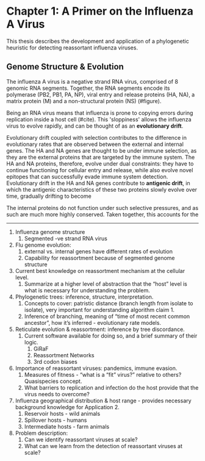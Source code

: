 # Chapter 1: A Primer on the Influenza A Virus

This thesis describes the development and application of a phylogenetic heuristic for detecting reassortant influenza viruses.

## Genome Structure & Evolution

The influenza A virus is a negative strand RNA virus, comprised of 8 genomic RNA segments. Together, the RNA segments encode its polymerase (PB2, PB1, PA, NP), viral entry and release proteins (HA, NA), a matrix protein (M) and a non-structural protein (NS) (#figure). 

Being an RNA virus means that influenza is prone to copying errors during replication inside a host cell (#cite). This 'sloppiness' allows the influenza virus to evolve rapidly, and can be thought of as an **evolutionary drift**.

Evolutionary drift coupled with selection contributes to the difference in evolutionary rates that are observed between the external and internal genes. The HA and NA genes are thought to be under immune selection, as they are the external proteins that are targeted by the immune system. The HA and NA proteins, therefore, evolve under dual constraints: they have to continue functioning for cellular entry and release, while also evolve novel epitopes that can successfully evade immune system detection. Evolutionary drift in the HA and NA genes contribute to **antigenic drift**, in which the antigenic characteristics of these two proteins slowly evolve over time, gradually drifting to become 

The internal proteins do not function under such selective pressures, and as such are much more highly conserved. Taken together, this accounts for the 

----

1. Influenza genome structure
    1. Segmented -ve strand RNA virus
1. Flu genome evolution:
    1. external vs. internal genes have different rates of evolution
    1. Capability for reassortment because of segmented genome structure
1. Current best knowledge on reassortment mechanism at the cellular level.
    1. Summarize at a higher level of abstraction that the “host” level is what is necessary for understanding the problem.
1. Phylogenetic trees: inference, structure, interpretation.
    1. Concepts to cover: patristic distance (branch length from isolate to isolate), very important for understanding algorithm claim 1.
    1. Inference of branching, meaning of “time of most recent common ancestor”, how it’s inferred - evolutionary rate models.
1. Reticulate evolution & reassortment: inference by tree discordance.
    1. Current software available for doing so, and a brief summary of their logic.
        1. GiRaF
        1. Reassortment Networks
        1. 3rd codon biases
1. Importance of reassortant viruses: pandemics, immune evasion.
    1. Measures of fitness - “what is a “fit” virus?” relative to others? Quasispecies concept.
    1. What barriers to replication and infection do the host provide that the virus needs to overcome?
1. Influenza geographical distribution & host range - provides necessary background knowledge for Application 2.
    1. Reservoir hosts - wild animals
    1. Spillover hosts - humans
    1. Intermediate hosts - farm animals
1. Problem description:
    1. Can we identify reassortant viruses at scale?
    1. What can we learn from the detection of reassortant viruses at scale?
